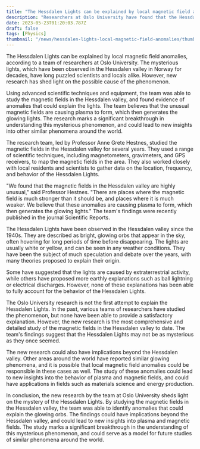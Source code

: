 ```yaml
---
title: "The Hessdalen Lights can be explained by local magnetic field anomalies"
description: "Researchers at Oslo University have found that the Hessdalen Lights can be explained by local magnetic field anomalies, shedding new light on this mysterious phenomenon."
date: 2023-05-23T01:20:03.787Z
draft: false
tags: [Physics]
thumbnail: "/news/hessdalen-lights-local-magnetic-field-anomalies/thumb.png"
---
```


The Hessdalen Lights can be explained by local magnetic field anomalies, according to a team of researchers at Oslo University. The mysterious lights, which have been observed in the Hessdalen valley in Norway for decades, have long puzzled scientists and locals alike. However, new research has shed light on the possible cause of the phenomenon.

Using advanced scientific techniques and equipment, the team was able to study the magnetic fields in the Hessdalen valley, and found evidence of anomalies that could explain the lights. The team believes that the unusual magnetic fields are causing plasma to form, which then generates the glowing lights. The research marks a significant breakthrough in understanding this mysterious phenomenon, and could lead to new insights into other similar phenomena around the world.

The research team, led by Professor Anne Grete Hestnes, studied the magnetic fields in the Hessdalen valley for several years. They used a range of scientific techniques, including magnetometers, gravimeters, and GPS receivers, to map the magnetic fields in the area. They also worked closely with local residents and scientists to gather data on the location, frequency, and behavior of the Hessdalen Lights.

"We found that the magnetic fields in the Hessdalen valley are highly unusual," said Professor Hestnes. "There are places where the magnetic field is much stronger than it should be, and places where it is much weaker. We believe that these anomalies are causing plasma to form, which then generates the glowing lights." The team's findings were recently published in the journal Scientific Reports.

The Hessdalen Lights have been observed in the Hessdalen valley since the 1940s. They are described as bright, glowing orbs that appear in the sky, often hovering for long periods of time before disappearing. The lights are usually white or yellow, and can be seen in any weather conditions. They have been the subject of much speculation and debate over the years, with many theories proposed to explain their origin.

Some have suggested that the lights are caused by extraterrestrial activity, while others have proposed more earthly explanations such as ball lightning or electrical discharges. However, none of these explanations has been able to fully account for the behavior of the Hessdalen Lights.

The Oslo University research is not the first attempt to explain the Hessdalen Lights. In the past, various teams of researchers have studied the phenomenon, but none have been able to provide a satisfactory explanation. However, the new research is the most comprehensive and detailed study of the magnetic fields in the Hessdalen valley to date. The team's findings suggest that the Hessdalen Lights may not be as mysterious as they once seemed.

The new research could also have implications beyond the Hessdalen valley. Other areas around the world have reported similar glowing phenomena, and it is possible that local magnetic field anomalies could be responsible in these cases as well. The study of these anomalies could lead to new insights into the behavior of plasma and magnetic fields, and could have applications in fields such as materials science and energy production.

In conclusion, the new research by the team at Oslo University sheds light on the mystery of the Hessdalen Lights. By studying the magnetic fields in the Hessdalen valley, the team was able to identify anomalies that could explain the glowing orbs. The findings could have implications beyond the Hessdalen valley, and could lead to new insights into plasma and magnetic fields. The study marks a significant breakthrough in the understanding of this mysterious phenomenon, and could serve as a model for future studies of similar phenomena around the world.